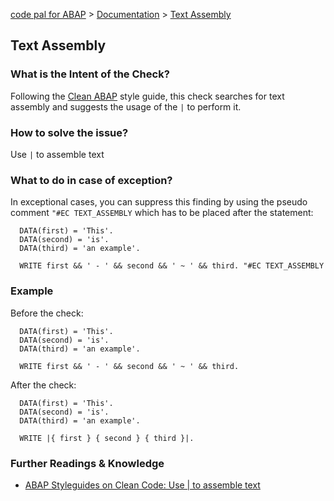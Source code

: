 [code pal for ABAP](../../README.md) > [Documentation](../check_documentation.md) > [Text Assembly](text-assembly.md)

## Text Assembly

### What is the Intent of the Check?

Following the [Clean ABAP](https://github.com/SAP/styleguides/blob/main/clean-abap/CleanABAP.md#use--to-assemble-text) style guide, this check searches for text assembly and suggests the usage of the `|` to perform it.

### How to solve the issue?

Use `|` to assemble text

### What to do in case of exception?

In exceptional cases, you can suppress this finding by using the pseudo comment `"#EC TEXT_ASSEMBLY` which has to be placed after the statement:

```abap
  DATA(first) = 'This'.
  DATA(second) = 'is'. 
  DATA(third) = 'an example'.
  
  WRITE first && ' - ' && second && ' ~ ' && third. "#EC TEXT_ASSEMBLY 
```

### Example

Before the check:

```abap
  DATA(first) = 'This'.
  DATA(second) = 'is'. 
  DATA(third) = 'an example'.
  
  WRITE first && ' - ' && second && ' ~ ' && third.
```

After the check:

```abap
  DATA(first) = 'This'.
  DATA(second) = 'is'. 
  DATA(third) = 'an example'.

  WRITE |{ first } { second } { third }|. 
```

### Further Readings & Knowledge

* [ABAP Styleguides on Clean Code: Use | to assemble text](https://github.com/SAP/styleguides/blob/main/clean-abap/CleanABAP.md#use--to-assemble-text)
